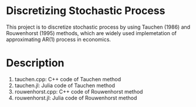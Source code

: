 # Discretizing Stochastic Process

This project is to discretize stochastic process by using Tauchen (1986) and Rouwenhorst (1995) methods, which are widely used implemetation of approximating AR(1) process in economics.


# Description

1. tauchen.cpp: C++ code of Tauchen method
2. tauchen.jl: Julia code of Tauchen method
3. rouwenhorst.cpp: C++ code of Rouwenhorst method
4. rouwenhorst.jl: Julia code of Rouwenhorst method
